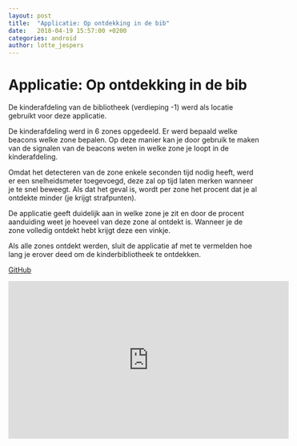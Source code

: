 ```yaml
---
layout: post
title:  "Applicatie: Op ontdekking in de bib"
date:   2018-04-19 15:57:00 +0200
categories: android
author: lotte_jespers
---
```


# Applicatie: Op ontdekking in de bib

De kinderafdeling van de bibliotheek (verdieping -1) werd als locatie gebruikt voor deze applicatie.

De kinderafdeling werd in 6 zones opgedeeld. Er werd bepaald welke beacons welke zone bepalen. Op deze manier kan je door gebruik te maken van de signalen van de beacons weten in welke zone je loopt in de kinderafdeling.

Omdat het detecteren van de zone enkele seconden tijd nodig heeft, werd er een snelheidsmeter toegevoegd, deze zal op tijd laten merken wanneer je te snel beweegt. Als dat het geval is, wordt per zone het procent dat je al ontdekte minder (je krijgt strafpunten).

De applicatie geeft duidelijk aan in welke zone je zit en door de procent aanduiding weet je hoeveel van deze zone al ontdekt is. Wanneer je de zone volledig ontdekt hebt krijgt deze een vinkje.

Als alle zones ontdekt werden, sluit de applicatie af met te vermelden hoe lang je erover deed om de kinderbibliotheek te ontdekken.

<a target="_blank" href="https://github.com/lab9k/BibZoneOntdekken">GitHub</a><br>

<iframe width="560" height="315" src="https://www.youtube.com/embed/3rabObSrWQo" frameborder="0" allow="autoplay; encrypted-media" allowfullscreen></iframe>

